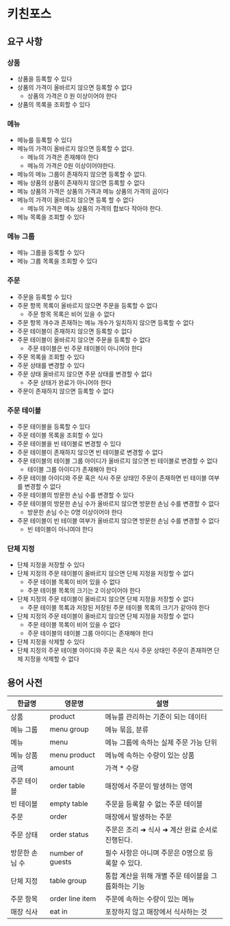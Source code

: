 # 키친포스

## 요구 사항

### 상품

- 상품을 등록할 수 있다
- 상품의 가격이 올바르지 않으면 등록할 수 없다
    - 상품의 가격은 0 원 이상이어야 한다
- 상품의 목록을 조회할 수 있다

### 메뉴

- 메뉴를 등록할 수 있다
- 메뉴의 가격이 올바르지 않으면 등록할 수 없다.
    - 메뉴의 가격은 존재해야 한다
    - 메뉴의 가격은 0원 이상이어야한다.
- 메뉴의 메뉴 그룹이 존재하지 않으면 등록할 수 없다.
- 메뉴 상품의 상품이 존재하지 않으면 등록할 수 없다
- 메뉴 상품의 가격은 상품의 가격과 메뉴 상품의 가격의 곱이다
- 메뉴의 가격이 올바르지 않으면 등록 할 수 없다
    - 메뉴의 가격은 메뉴 상품의 가격의 합보다 작아야 한다.
- 메뉴 목록을 조회할 수 있다

### 메뉴 그룹

- 메뉴 그룹을 등록할 수 있다
- 메뉴 그룹 목록을 조회할 수 있다

### 주문

- 주문을 등록할 수 있다
- 주문 항목 목록이 올바르지 않으면 주문을 등록할 수 없다
    - 주문 항목 목록은 비어 있을 수 없다
- 주문 항목 개수과 존재하는 메뉴 개수가 일치하지 않으면 등록할 수 없다
- 주문 테이블이 존재하지 않으면 등록할 수 없다
- 주문 테이블이 올바르지 않으면 주문을 등록할 수 없다
    - 주문 테이블은 빈 주문 테이블이 아니어야 한다
- 주문 목록을 조회할 수 있다
- 주문 상태를 변경할 수 있다
- 주문 상태 올바르지 않으면 주문 상태를 변경할 수 없다
    - 주문 상태가 완료가 아니어야 한다
- 주문이 존재하지 않으면 등록할 수 없다

### 주문 테이블

- 주문 테이블을 등록할 수 있다
- 주문 테이블 목록을 조회할 수 있다
- 주문 테이블을 빈 테이블로 변경할 수 있다
- 주문 테이블이 존재하지 않으면 빈 테이블로 변경할 수 없다
- 주문 테이블의 테이블 그룹 아이디가 올바르지 않으면 빈 테이블로 변경할 수 없다
    - 테이블 그룹 아이디가 존재해야 한다
- 주문 테이블 아이디와 주문 혹은 식사 주문 상태인 주문이 존재하면 빈 테이블 여부를 변경할 수 없다
- 주문 테이블의 방문한 손님 수를 변경할 수 있다
- 주문 테이블의 방문한 손님 수가 올바르지 않으면 방문한 손님 수를 변경할 수 없다
    - 방문한 손님 수는 0명 이상이어야 한다
- 주문 테이블이 빈 테이블 여부가 올바르지 않으면 방문한 손님 수를 변경할 수 없다
    - 빈 테이블이 아니여야 한다

### 단체 지정

- 단체 지정을 저장할 수 있다
- 단체 지정의 주문 테이블이 올바르지 않으면 단체 지정을 저장할 수 없다
    - 주문 테이블 목록이 비어 있을 수 없다
    - 주문 테이블 목록의 크기는 2 이상이어야 한다
- 단체 지정의 주문 테이블이 올바르지 않으면 단체 지정을 저장할 수 없다
    - 주문 테이블 목록과 저장된 저장된 주문 테이블 목록의 크기가 같아야 한다
- 단체 지정의 주문 테이블이 올바르지 않으면 단체 지정을 저장할 수 없다
    - 주문 테이블 목록이 비어 있을 수 없다
    - 주문 테이블의 테이블 그룹 아이디는 존재해야 한다
- 단체 지정을 삭제할 수 있다
- 단체 지정의 주문 테이블 아이디와 주문 혹은 식사 주문 상태인 주문이 존재하면 단체 지정을 삭제할 수 없다

## 용어 사전

| 한글명 | 영문명 | 설명 |
| --- | --- | --- |
| 상품 | product | 메뉴를 관리하는 기준이 되는 데이터 |
| 메뉴 그룹 | menu group | 메뉴 묶음, 분류 |
| 메뉴 | menu | 메뉴 그룹에 속하는 실제 주문 가능 단위 |
| 메뉴 상품 | menu product | 메뉴에 속하는 수량이 있는 상품 |
| 금액 | amount | 가격 * 수량 |
| 주문 테이블 | order table | 매장에서 주문이 발생하는 영역 |
| 빈 테이블 | empty table | 주문을 등록할 수 없는 주문 테이블 |
| 주문 | order | 매장에서 발생하는 주문 |
| 주문 상태 | order status | 주문은 조리 ➜ 식사 ➜ 계산 완료 순서로 진행된다. |
| 방문한 손님 수 | number of guests | 필수 사항은 아니며 주문은 0명으로 등록할 수 있다. |
| 단체 지정 | table group | 통합 계산을 위해 개별 주문 테이블을 그룹화하는 기능 |
| 주문 항목 | order line item | 주문에 속하는 수량이 있는 메뉴 |
| 매장 식사 | eat in | 포장하지 않고 매장에서 식사하는 것 |
